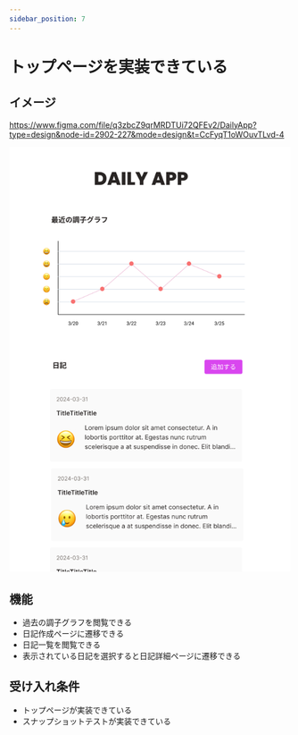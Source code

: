 ```yaml
---
sidebar_position: 7
---
```


# トップページを実装できている

## イメージ

https://www.figma.com/file/q3zbcZ9qrMRDTUi72QFEv2/DailyApp?type=design&node-id=2902-227&mode=design&t=CcFyqT1oWOuvTLvd-4

![img.png](assets/top-page.png)

## 機能

- 過去の調子グラフを閲覧できる
- 日記作成ページに遷移できる
- 日記一覧を閲覧できる
- 表示されている日記を選択すると日記詳細ページに遷移できる

## 受け入れ条件

- トップページが実装できている
- スナップショットテストが実装できている
